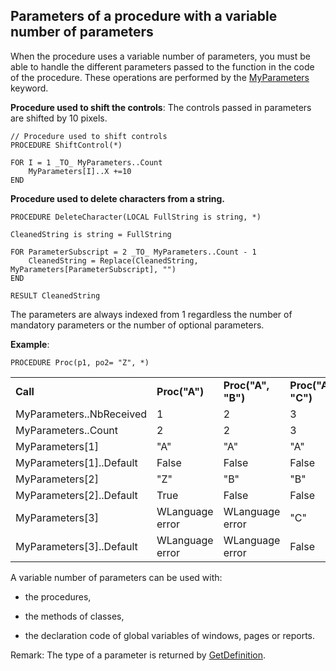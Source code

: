 
## Parameters of a procedure with a variable number of parameters
			

<a name="NOTE1"></a>
<a name="NOTE1_1"></a>
When the procedure uses a variable number of parameters, you must be able to handle the different parameters passed to the function in the code of the procedure. These operations are performed by the [MyParameters](../Motscles/1511018.md) keyword.

**Procedure used to shift the controls**: The controls passed in parameters are shifted by 10 pixels.


```wl
// Procedure used to shift controls
PROCEDURE ShiftControl(*)

FOR I = 1 _TO_ MyParameters..Count
	MyParameters[I]..X +=10
END
```


**Procedure used to delete characters from a string.**


```wl
PROCEDURE DeleteCharacter(LOCAL FullString is string, *)

CleanedString is string = FullString

FOR ParameterSubscript = 2 _TO_ MyParameters..Count - 1
	CleanedString = Replace(CleanedString, MyParameters[ParameterSubscript], "")
END

RESULT CleanedString
```


The parameters are always indexed from 1 regardless the number of mandatory parameters or the number of optional parameters.

**Example**: 


```wl
PROCEDURE Proc(p1, po2= "Z", *)
```





|   |   |   |   |
| --- | --- | --- | --- |
| **Call** | **Proc("A")** | **Proc("A", "B")** | **Proc("A","B", "C")** |
| MyParameters..NbReceived | 1 | 2 | 3 |
| MyParameters..Count | 2 | 2 | 3 |
| MyParameters[1] | "A" | "A" | "A" |
| MyParameters[1]..Default | False | False | False |
| MyParameters[2] | "Z" | "B" | "B" |
| MyParameters[2]..Default | True | False | False |
| MyParameters[3] | WLanguage error | WLanguage error | "C" |
| MyParameters[3]..Default | WLanguage error | WLanguage error | False |


A variable number of parameters can be used with:

- the procedures,

- the methods of classes,

- the declaration code of global variables of windows, pages or reports.




Remark: The type of a parameter is returned by [GetDefinition](../WDLang1/1000019333.md).



